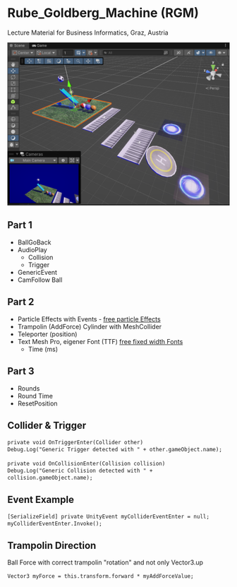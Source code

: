 # Rube_Goldberg_Machine (RGM)

Lecture Material for Business Informatics, Graz, Austria

<img src="./pic/rgm_start.png" width="750">

## Part 1
* BallGoBack
* AudioPlay
  * Collision
  * Trigger
* GenericEvent
* CamFollow Ball

## Part 2
* Particle Effects with Events - <a href="https://assetstore.unity.com/packages/vfx/particles/spells/magic-effects-free-247933" target="_blank">free particle Effects</a>
* Trampolin (AddForce) Cylinder with MeshCollider
* Teleporter (position)
* Text Mesh Pro, eigener Font (TTF) <a href="https://www.1001freefonts.com/fixed-width-fonts.php" target="_blank">free fixed width Fonts</a>
  * Time (ms)

## Part 3
* Rounds
* Round Time
* ResetPosition

## Collider & Trigger
```
private void OnTriggerEnter(Collider other)
Debug.Log("Generic Trigger detected with " + other.gameObject.name);

private void OnCollisionEnter(Collision collision)
Debug.Log("Generic Collision detected with " + collision.gameObject.name);
```

## Event Example
```
[SerializeField] private UnityEvent myColliderEventEnter = null;
myColliderEventEnter.Invoke();
```

## Trampolin Direction
Ball Force with correct trampolin "rotation" and not only Vector3.up 
```
Vector3 myForce = this.transform.forward * myAddForceValue;
```

